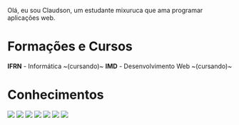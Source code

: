 Olá, eu sou Claudson, um estudante mixuruca que ama programar aplicações web.
# Formações e Cursos
**IFRN** - Informática ~(cursando)~
**IMD**  - Desenvolvimento Web ~(cursando)~


# Conhecimentos
![](https://img.icons8.com/color/32/000000/html-5.png) ![](https://img.icons8.com/color/32/000000/css3.png) ![](https://img.icons8.com/color/32/000000/javascript.png) ![](https://img.icons8.com/color/32/000000/vue-js.png) ![](https://img.icons8.com/color/32/000000/sass.png) ![](https://cdn3.iconfinder.com/data/icons/popular-services-brands/512/php-32.png) ![](https://cdn4.iconfinder.com/data/icons/logos-and-brands/512/194_Laravel_logo_logos-32.png)
